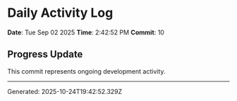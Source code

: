 # Daily Activity Log

**Date**: Tue Sep 02 2025
**Time**: 2:42:52 PM
**Commit**: 10

## Progress Update

This commit represents ongoing development activity.

---
Generated: 2025-10-24T19:42:52.329Z
